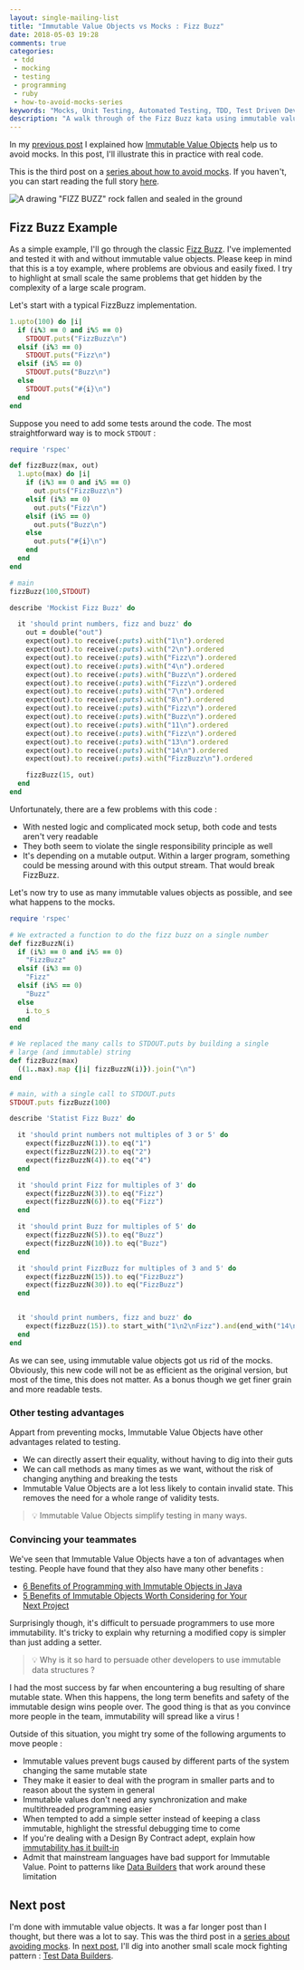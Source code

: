 ```yaml
---
layout: single-mailing-list
title: "Immutable Value Objects vs Mocks : Fizz Buzz"
date: 2018-05-03 19:28
comments: true
categories: 
 - tdd
 - mocking
 - testing
 - programming
 - ruby
 - how-to-avoid-mocks-series
keywords: "Mocks, Unit Testing, Automated Testing, TDD, Test Driven Development, London School of Testing, Mocking, Immutable Value Object, Value Objects, Immutable Data, Immutable Data Structures, Ruby"
description: "A walk through of the Fizz Buzz kata using immutable value objects to remove mocks."
---
```

In my [previous post](/how-immutable-value-objects-fight-mocks/) I explained how [Immutable Value Objects](https://martinfowler.com/bliki/ValueObject.html) help us to avoid mocks. In this post, I'll illustrate this in practice with real code.

This is the third post on a [series about how to avoid mocks]({{site.baseurl}}/categories/#how-to-avoid-mocks-series). If you haven't, you can start reading the full story [here](/careless-mocking-considered-harmful/).

![A drawing "FIZZ BUZZ" rock fallen and sealed in the ground]({{site.url}}{{site.baseurl}}/imgs/2018-04-17-immutable-value-objects-vs-mocks-fizz-buzz/immutable-fizz-buzz.jpg)

## Fizz Buzz Example

As a simple example, I'll go through the classic [Fizz Buzz](http://codingdojo.org/kata/FizzBuzz/). I've implemented and tested it with and without immutable value objects. Please keep in mind that this is a toy example, where problems are obvious and easily fixed. I try to highlight at small scale the same problems that get hidden by the complexity of a large scale program.

Let's start with a typical FizzBuzz implementation.

```ruby
1.upto(100) do |i|
  if (i%3 == 0 and i%5 == 0)
    STDOUT.puts("FizzBuzz\n")
  elsif (i%3 == 0)
    STDOUT.puts("Fizz\n")
  elsif (i%5 == 0)
    STDOUT.puts("Buzz\n")
  else
    STDOUT.puts("#{i}\n")
  end
end
```

Suppose you need to add some tests around the code. The most straightforward way is to mock `STDOUT` :

```ruby
require 'rspec'

def fizzBuzz(max, out)
  1.upto(max) do |i|
    if (i%3 == 0 and i%5 == 0)
      out.puts("FizzBuzz\n")
    elsif (i%3 == 0)
      out.puts("Fizz\n")
    elsif (i%5 == 0)
      out.puts("Buzz\n")
    else
      out.puts("#{i}\n")
    end
  end
end

# main
fizzBuzz(100,STDOUT)

describe 'Mockist Fizz Buzz' do

  it 'should print numbers, fizz and buzz' do
    out = double("out")
    expect(out).to receive(:puts).with("1\n").ordered
    expect(out).to receive(:puts).with("2\n").ordered
    expect(out).to receive(:puts).with("Fizz\n").ordered
    expect(out).to receive(:puts).with("4\n").ordered
    expect(out).to receive(:puts).with("Buzz\n").ordered
    expect(out).to receive(:puts).with("Fizz\n").ordered
    expect(out).to receive(:puts).with("7\n").ordered
    expect(out).to receive(:puts).with("8\n").ordered
    expect(out).to receive(:puts).with("Fizz\n").ordered
    expect(out).to receive(:puts).with("Buzz\n").ordered
    expect(out).to receive(:puts).with("11\n").ordered
    expect(out).to receive(:puts).with("Fizz\n").ordered
    expect(out).to receive(:puts).with("13\n").ordered
    expect(out).to receive(:puts).with("14\n").ordered
    expect(out).to receive(:puts).with("FizzBuzz\n").ordered

    fizzBuzz(15, out)
  end
end


```

Unfortunately, there are a few problems with this code :

*   With nested logic and complicated mock setup, both code and tests aren't very readable
*   They both seem to violate the single responsibility principle as well
*   It's depending on a mutable output. Within a larger program, something could be messing around with this output stream. That would break FizzBuzz.

Let's now try to use as many immutable values objects as possible, and see what happens to the mocks.

```ruby
require 'rspec'

# We extracted a function to do the fizz buzz on a single number
def fizzBuzzN(i)
  if (i%3 == 0 and i%5 == 0)
    "FizzBuzz"
  elsif (i%3 == 0)
    "Fizz"
  elsif (i%5 == 0)
    "Buzz"
  else
    i.to_s
  end
end

# We replaced the many calls to STDOUT.puts by building a single 
# large (and immutable) string
def fizzBuzz(max)
  ((1..max).map {|i| fizzBuzzN(i)}).join("\n")
end

# main, with a single call to STDOUT.puts
STDOUT.puts fizzBuzz(100)

describe 'Statist Fizz Buzz' do

  it 'should print numbers not multiples of 3 or 5' do
    expect(fizzBuzzN(1)).to eq("1")
    expect(fizzBuzzN(2)).to eq("2")
    expect(fizzBuzzN(4)).to eq("4")
  end

  it 'should print Fizz for multiples of 3' do
    expect(fizzBuzzN(3)).to eq("Fizz")
    expect(fizzBuzzN(6)).to eq("Fizz")
  end

  it 'should print Buzz for multiples of 5' do
    expect(fizzBuzzN(5)).to eq("Buzz")
    expect(fizzBuzzN(10)).to eq("Buzz")
  end

  it 'should print FizzBuzz for multiples of 3 and 5' do
    expect(fizzBuzzN(15)).to eq("FizzBuzz")
    expect(fizzBuzzN(30)).to eq("FizzBuzz")
  end


  it 'should print numbers, fizz and buzz' do
    expect(fizzBuzz(15)).to start_with("1\n2\nFizz").and(end_with("14\nFizzBuzz"))
  end
end
```

As we can see, using immutable value objects got us rid of the mocks. Obviously, this new code will not be as efficient as the original version, but most of the time, this does not matter. As a bonus though we get finer grain and more readable tests.

### Other testing advantages

Appart from preventing mocks, Immutable Value Objects have other advantages related to testing.

*   We can directly assert their equality, without having to dig into their guts
*   We can call methods as many times as we want, without the risk of changing anything and breaking the tests
*   Immutable Value Objects are a lot less likely to contain invalid state. This removes the need for a whole range of validity tests.

> 💡 Immutable Value Objects simplify testing in many ways.

### Convincing your teammates

We've seen that Immutable Value Objects have a ton of advantages when testing. People have found that they also have many other benefits :

*   [6 Benefits of Programming with Immutable Objects in Java](https://www.linkedin.com/pulse/20140528113353-16837833-6-benefits-of-programming-with-immutable-objects-in-java/)
*   [5 Benefits of Immutable Objects Worth Considering for Your Next Project](https://hackernoon.com/5-benefits-of-immutable-objects-worth-considering-for-your-next-project-f98e7e85b6ac)

Surprisingly though, it's difficult to persuade programmers to use more immutability. It's tricky to explain why returning a modified copy is simpler than just adding a setter.

> 💡 Why is it so hard to persuade other developers to use immutable data structures ?

I had the most success by far when encountering a bug resulting of share mutable state. When this happens, the long term benefits and safety of the immutable design wins people over. The good thing is that as you convince more people in the team, immutability will spread like a virus !

Outside of this situation, you might try some of the following arguments to move people :

*   Immutable values prevent bugs caused by different parts of the system changing the same mutable state
*   They make it easier to deal with the program in smaller parts and to reason about the system in general
*   Immutable values don't need any synchronization and make multithreaded programming easier
*   When tempted to add a simple setter instead of keeping a class immutable, highlight the stressful debugging time to come
*   If you're dealing with a Design By Contract adept, explain how [immutability has it built-in](/almost-15-years-of-using-design-by-contract/)
*   Admit that mainstream languages have bad support for Immutable Value. Point to patterns like [Data Builders](https://dzone.com/articles/immutability-with-builder-design-pattern) that work around these limitation

## Next post

I'm done with immutable value objects. It was a far longer post than I thought, but there was a lot to say. This was the third post in a [series about avoiding mocks]({{site.baseurl}}/categories/#how-to-avoid-mocks-series). In [next post](/how-to-use-test-data-builders-to-avoid-mocks-and-keep-your-tests-clear/), I'll dig into another small scale mock fighting pattern : [Test Data Builders](http://www.natpryce.com/articles/000714.html).
    
